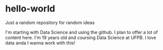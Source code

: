 # hello-world
Just a random repository for random ideas

I'm starting with Data Science and using the github. I plan to offer a lot of content here. 
I'm 19 years old and coursing Data Science at UFPB. I love data anda I wanna work with this!
